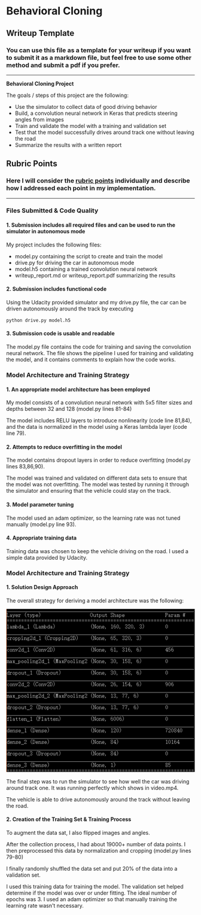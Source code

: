 # **Behavioral Cloning** 

## Writeup Template

### You can use this file as a template for your writeup if you want to submit it as a markdown file, but feel free to use some other method and submit a pdf if you prefer.

---

**Behavioral Cloning Project**

The goals / steps of this project are the following:
* Use the simulator to collect data of good driving behavior
* Build, a convolution neural network in Keras that predicts steering angles from images
* Train and validate the model with a training and validation set
* Test that the model successfully drives around track one without leaving the road
* Summarize the results with a written report


[//]: # (Image References)

[image1]: ./examples/summary.png "Model Visualization"


## Rubric Points
### Here I will consider the [rubric points](https://review.udacity.com/#!/rubrics/432/view) individually and describe how I addressed each point in my implementation.  

---
### Files Submitted & Code Quality

#### 1. Submission includes all required files and can be used to run the simulator in autonomous mode

My project includes the following files:
* model.py containing the script to create and train the model
* drive.py for driving the car in autonomous mode
* model.h5 containing a trained convolution neural network 
* writeup_report.md or writeup_report.pdf summarizing the results

#### 2. Submission includes functional code
Using the Udacity provided simulator and my drive.py file, the car can be driven autonomously around the track by executing 
```
python drive.py model.h5
```

#### 3. Submission code is usable and readable

The model.py file contains the code for training and saving the convolution neural network. The file shows the pipeline I used for training and validating the model, and it contains comments to explain how the code works.

### Model Architecture and Training Strategy

#### 1. An appropriate model architecture has been employed

My model consists of a convolution neural network with 5x5 filter sizes and depths between 32 and 128 (model.py lines 81-84) 

The model includes RELU layers to introduce nonlinearity (code line 81,84), and the data is normalized in the model using a Keras lambda layer (code line 79). 

#### 2. Attempts to reduce overfitting in the model

The model contains dropout layers in order to reduce overfitting (model.py lines 83,86,90). 

The model was trained and validated on different data sets to ensure that the model was not overfitting. The model was tested by running it through the simulator and ensuring that the vehicle could stay on the track.

#### 3. Model parameter tuning

The model used an adam optimizer, so the learning rate was not tuned manually (model.py line 93).

#### 4. Appropriate training data

Training data was chosen to keep the vehicle driving on the road. I used a simple data provided by Udacity.

### Model Architecture and Training Strategy

#### 1. Solution Design Approach

The overall strategy for deriving a model architecture was the following:

![alt text][image1]

The final step was to run the simulator to see how well the car was driving around track one. It was running perfectly which shows in video.mp4.

The vehicle is able to drive autonomously around the track without leaving the road.

#### 2. Creation of the Training Set & Training Process

To augment the data sat, I also flipped images and angles. 

After the collection process, I had about 19000+ number of data points. I then preprocessed this data by normalization and cropping (model.py lines 79-80)


I finally randomly shuffled the data set and put 20% of the data into a validation set. 

I used this training data for training the model. The validation set helped determine if the model was over or under fitting. The ideal number of epochs was 3. I used an adam optimizer so that manually training the learning rate wasn't necessary.
